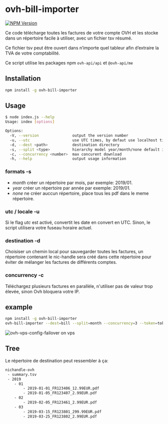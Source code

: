 # ovh-bill-importer

[![NPM Version](https://img.shields.io/npm/v/ovh-bill-importer.svg?style=flat)](https://www.npmjs.org/package/ovh-bill-importer)

Ce code télécharge toutes les factures de votre compte OVH et les stocke dans un répertoire facile à utiliser, avec un fichier tsv résumé.

Ce fichier tsv peut être ouvert dans n’importe quel tableur afin d’extraire la TVA de votre comptabilité.

Ce script utilise les packages npm `ovh-api/api` et `@ovh-api/me`

## Installation

```bash
npm install -g ovh-bill-importer
```

## Usage

```bash
$ node index.js --help
Usage: index [options]

Options:
  -V, --version               output the version number
  -u, --utc                   use UTC times, by defaut use localhost timezone
  -d, --dest <path>           destination directory
  -s, --split <type>          hierarchy model year/month/none default is month (default: "month")
  -c, --concurrency <number>  max concurent download
  -h, --help                  output usage information
```

### formats -s

- *month* créer un répertoire par mois, par exemple: 2019/01.
- *year* créer un répertoire par année par exemple: 2019/01.
- *none* ne créer auccun répertoire, place tous les pdf dans le meme répertoire.

### utc / locale -u

Si le flag *utc* est activé, convertit les date en convert en UTC.
Sinon, le script utilisera votre fuseau horaire actuel.

### destination -d

Choisiser un chemin local pour sauvegarder toutes les factures, un répertoire contenant le nic-handle sera créé dans cette répertoire pour éviter de mélanger les factures de différents comptes.

### concurrency -c

Téléchargez plusieurs factures en parallèle, n'utiliser pas de valeur trop élevée, sinon Ovh bloquera votre IP.

## example

```bash
npm install -g ovh-bill-importer
ovh-bill-importer --dest=bill --split=month --concurrency=3 --token=token.json
```

![ovh-vps-config-failover on vps](https://github.com/UrielCh/api-ovh-node/blob/master/samples/ressources/ovh-bill-importer.gif?raw=true "preview")

## Tree

Le répertoire de destination peut ressembler à ça:

```bash
nichandle-ovh
 - summary.tsv
 - 2019
    - 01
        - 2019-01-01_FR123406_12.99EUR.pdf
        - 2019-01-05_FR123407_2.99EUR.pdf
    - 02
        - 2019-02-05_FR123461_2.99EUR.pdf
    - 03
        - 2019-03-15_FR123801_299.99EUR.pdf
        - 2019-03-25_FR123802_2.99EUR.pdf
```
